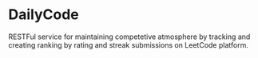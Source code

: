 # DailyCode
RESTFul service for maintaining competetive atmosphere by tracking and creating ranking by rating and streak submissions on LeetCode platform. 
